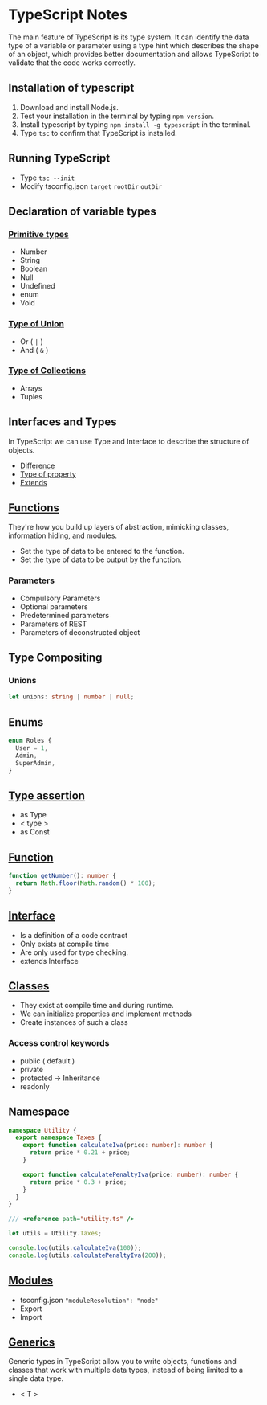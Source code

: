 # TypeScript Notes

The main feature of TypeScript is its type system. It can identify the data type of a variable or parameter using a type hint which describes the shape of an object, which provides better documentation and allows TypeScript to validate that the code works correctly.

## Installation of typescript

1. Download and install Node.js.
2. Test your installation in the terminal by typing `npm version`.
3. Install typescript by typing `npm install -g typescript` in the terminal.
4. Type `tsc` to confirm that TypeScript is installed.

## Running TypeScript

- Type `tsc --init`
- Modify tsconfig.json `target` `rootDir` `outDir`

## Declaration of variable types

### [Primitive types](/TypeScript/declaration-of-variable-types/primitive-types.ts)

- Number
- String
- Boolean
- Null
- Undefined
- enum
- Void

### [Type of Union](/TypeScript/declaration-of-variable-types/type-of-union.ts)

- Or ( `|` )
- And ( `&` )

### [Type of Collections](/TypeScript/declaration-of-variable-types/collections.ts)

- Arrays
- Tuples

## Interfaces and Types

In TypeScript we can use Type and Interface to describe the structure of objects.

- [Difference](/TypeScript/interface/interface-and-type.ts)
- [Type of property](/TypeScript/interface/type-of-property.ts)
- [Extends](/TypeScript/interface/extends.ts)

## [Functions](/TypeScript/functions.ts)

They're how you build up layers of abstraction, mimicking classes, information hiding, and modules.

- Set the type of data to be entered to the function.
- Set the type of data to be output by the function.

### Parameters

- Compulsory Parameters
- Optional parameters
- Predetermined parameters
- Parameters of REST
- Parameters of deconstructed object

## Type Compositing

### Unions

```ts
let unions: string | number | null;
```

## Enums

```ts
enum Roles {
  User = 1,
  Admin,
  SuperAdmin,
}
```

## [Type assertion](/TypeScript/data-types/assertion.ts)

- as Type
- < type >
- as Const

## [Function](/TypeScript/data-types/function.ts)

```ts
function getNumber(): number {
  return Math.floor(Math.random() * 100);
}
```

## [Interface](/TypeScript/data-types/interface.ts)

- Is a definition of a code contract
- Only exists at compile time
- Are only used for type checking.
- extends Interface

## [Classes](/TypeScript/data-types/classes.ts)

- They exist at compile time and during runtime.
- We can initialize properties and implement methods
- Create instances of such a class

### Access control keywords

- public ( default )
- private
- protected -> Inheritance
- readonly

## Namespace

```ts
namespace Utility {
  export namespace Taxes {
    export function calculateIva(price: number): number {
      return price * 0.21 + price;
    }

    export function calculatePenaltyIva(price: number): number {
      return price * 0.3 + price;
    }
  }
}
```

```ts
/// <reference path="utility.ts" />

let utils = Utility.Taxes;

console.log(utils.calculateIva(100));
console.log(utils.calculatePenaltyIva(200));
```

## [Modules](/TypeScript/modules/)

- tsconfig.json `"moduleResolution": "node"`
- Export
- Import

## [Generics](/TypeScript/generics/generic.ts)

Generic types in TypeScript allow you to write objects, functions and classes that work with multiple data types, instead of being limited to a single data type.

- < T >
